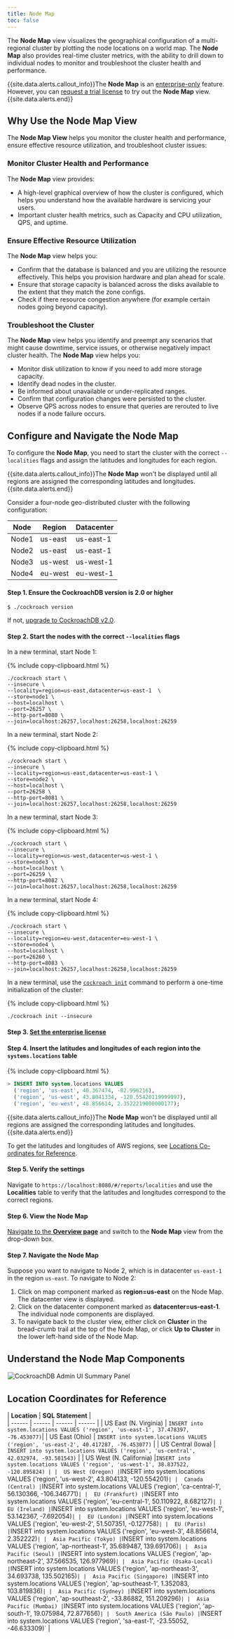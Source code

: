 ```yaml
---
title: Node Map 
toc: false
---
```


The **Node Map** view visualizes the geographical configuration of a multi-regional cluster by plotting the node locations on a world map. The **Node Map** also provides real-time cluster metrics, with the ability to drill down to individual nodes to monitor and troubleshoot the cluster health and performance. 

<div id="toc"></div>

{{site.data.alerts.callout_info}}The <b>Node Map</b> is an <a href="enterprise-licensing.html">enterprise-only</a> feature. However, you can <a href="https://www.cockroachlabs.com/pricing/request-a-license/">request a trial license</a>  to try out the <b>Node Map</b> view. {{site.data.alerts.end}}

## Why Use the Node Map View

The **Node Map View** helps you monitor the cluster health and performance, ensure effective resource utilization, and troubleshoot cluster issues:

### Monitor Cluster Health and Performance

The **Node Map** view provides:

- A high-level graphical overview of how the cluster is configured, which helps you understand how the available hardware is servicing your users. 
- Important cluster health metrics, such as Capacity and CPU utilization, QPS, and uptime.

### Ensure Effective Resource Utilization

The **Node Map** view helps you:

- Confirm that the database is balanced and you are utilizing the resource effectively. This helps you provision hardware and plan ahead for scale.
- Ensure that storage capacity is balanced across the disks available to the extent that they match the zone configs.
- Check if there resource congestion anywhere (for example certain nodes going beyond capacity).

### Troubleshoot the Cluster

The **Node Map** view helps you identify and preempt any scenarios that might cause downtime, service issues, or otherwise negatively impact cluster health. The **Node Map** view helps you:

- Monitor disk utilization to know if you need to add more storage capacity.
- Identify dead nodes in the cluster.
- Be informed about unavailable or under-replicated ranges.
- Confirm that configuration changes were persisted to the cluster.
- Observe QPS across nodes to ensure that queries are rerouted to live nodes if a node failure occurs.

## Configure and Navigate the Node Map

To configure the **Node Map**, you need to start the cluster with the correct `--localities` flags and assign the latitudes and longitudes for each region.

{{site.data.alerts.callout_info}}The <b>Node Map</b> won't be displayed until all regions are assigned the corresponding latitudes and longitudes. {{site.data.alerts.end}}

Consider a four-node geo-distributed cluster with the following configuration:

|  Node | Region | Datacenter |
|  ------ | ------ | ------ |
|  Node1 | us-east | us-east-1 |
|  Node2 | us-east | us-east-1 |
|  Node3 | us-west | us-west-1 |
|  Node4 | eu-west | eu-west-1 |

#### Step 1. Ensure the CockroachDB version is 2.0 or higher

~~~ shell
$ ./cockroach version
~~~

If not, [upgrade to CockroachDB v2.0](upgrade-cockroach-version.html).

#### Step 2. Start the nodes with the correct `--localities` flags

In a new terminal, start Node 1:

{% include copy-clipboard.html %}
~~~ shell
./cockroach start \
--insecure \
--locality=region=us-east,datacenter=us-east-1  \
--store=node1 \
--host=localhost \
--port=26257 \
--http-port=8080 \
--join=localhost:26257,localhost:26258,localhost:26259
~~~

In a new terminal, start Node 2:

{% include copy-clipboard.html %}
~~~ shell
./cockroach start \
--insecure \
--locality=region=us-east,datacenter=us-east-1 \
--store=node2 \
--host=localhost \
--port=26258 \
--http-port=8081 \
--join=localhost:26257,localhost:26258,localhost:26259
~~~

In a new terminal, start Node 3:

{% include copy-clipboard.html %}
~~~ shell
./cockroach start \
--insecure \
--locality=region=us-west,datacenter=us-west-1 \
--store=node3 \
--host=localhost \
--port=26259 \
--http-port=8082 \
--join=localhost:26257,localhost:26258,localhost:26259
~~~

In a new terminal, start Node 4:

{% include copy-clipboard.html %}
~~~ shell
./cockroach start \
--insecure \
--locality=region=eu-west,datacenter=eu-west-1 \
--store=node4 \
--host=localhost \
--port=26260 \
--http-port=8083 \
--join=localhost:26257,localhost:26258,localhost:26259
~~~

In a new terminal, use the [`cockroach init`](initialize-a-cluster.html) command to perform a one-time initialization of the cluster:

{% include copy-clipboard.html %}
~~~ shell
./cockroach init --insecure
~~~

#### Step 3. [Set the enterprise license](enterprise-licensing.html)

#### Step 4. Insert the latitudes and longitudes of each region into the `systems.locations` table

{% include copy-clipboard.html %}
~~~ sql
> INSERT INTO system.locations VALUES
  ('region', 'us-east', 40.367474, -82.996216), 
  ('region', 'us-west', 43.8041334, -120.55420119999997), 
  ('region', 'eu-west', 48.856614, 2.3522219000000177);
~~~

{{site.data.alerts.callout_info}}The <b>Node Map</b> won't be displayed until all regions are assigned the corresponding latitudes and longitudes. {{site.data.alerts.end}}

To get the latitudes and longitudes of AWS regions, see [Locations Co-ordinates for Reference](#location-co-ordinates-for-reference).

#### Step 5. Verify the settings 

Navigate to `https://localhost:8080/#/reports/localities` and use the **Localities** table to verify that the latitudes and longitudes correspond to the correct regions.

#### Step 6. View the Node Map

[Navigate to the **Overview page**](admin-ui-cluster-overview.html) and switch to the **Node Map** view from the drop-down box.

#### Step 7. Navigate the Node Map

Suppose you want to navigate to Node 2, which is in datacenter `us-east-1` in the region `us-east`. To navigate to Node 2:

1. Click on map component marked as **region=us-east** on the Node Map. The datacenter view is displayed.
2. Click on the datacenter component marked as **datacenter=us-east-1**. The individual node components are displayed.
3. To navigate back to the cluster view, either click on **Cluster** in the bread-crumb trail at the top of the Node Map, or click **Up to Cluster** in the lower left-hand side of the Node Map.

## Understand the Node Map Components

<img src="{{ 'images/admin-ui-node-map-components.png' | relative_url }}" alt="CockroachDB Admin UI Summary Panel" style="border:1px solid #eee;max-width:90%" />

## Location Coordinates for Reference

|  **Location** | **SQL Statement** |  
|  ------ | ------ | ------ | ------ |
|  US East (N. Virginia) | `INSERT into system.locations VALUES ('region', 'us-east-1', 37.478397, -76.453077)`|
|  US East (Ohio) | `INSERT into system.locations VALUES ('region', 'us-east-2', 40.417287, -76.453077)` |
|  US Central (Iowa) | `INSERT into system.locations VALUES ('region', 'us-central', 42.032974, -93.581543)` |
|  US West (N. California) |` INSERT into system.locations VALUES ('region', 'us-west-1', 38.837522, -120.895824) |
|  US West (Oregon) | `INSERT into system.locations VALUES ('region', 'us-west-2', 43.804133, -120.554201)` |
|  Canada (Central) | `INSERT into system.locations VALUES ('region', 'ca-central-1', 56.130366, -106.346771)` |
|  EU (Frankfurt) | `INSERT into system.locations VALUES ('region', 'eu-central-1', 50.110922, 8.682127)` |
|  EU (Ireland) | `INSERT into system.locations VALUES ('region', 'eu-west-1', 53.142367, -7.692054)` |
|  EU (London) | `INSERT into system.locations VALUES ('region', 'eu-west-2', 51.507351, -0.127758)` |
|  EU (Paris) | `INSERT into system.locations VALUES ('region', 'eu-west-3', 48.856614, 2.352222)` |
|  Asia Pacific (Tokyo) | `INSERT into system.locations VALUES ('region', 'ap-northeast-1', 35.689487, 139.691706)` |
|  Asia Pacific (Seoul) | `INSERT into system.locations VALUES ('region', 'ap-northeast-2', 37.566535, 126.977969)` |
|  Asia Pacific (Osaka-Local) | `INSERT into system.locations VALUES ('region', 'ap-northeast-3', 34.693738, 135.502165)` |
|  Asia Pacific (Singapore) | `INSERT into system.locations VALUES ('region', 'ap-southeast-1', 1.352083, 103.819836)` |
|  Asia Pacific (Sydney) | `INSERT into system.locations VALUES ('region', 'ap-southeast-2', -33.86882, 151.209296)` |
|  Asia Pacific (Mumbai) | `INSERT into system.locations VALUES ('region', 'ap-south-1', 19.075984, 72.877656)` |
|  South America (São Paulo) | `INSERT into system.locations VALUES ('region', 'sa-east-1', -23.55052, -46.633309)` |